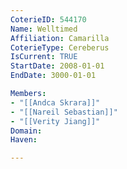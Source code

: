 ```yaml
---
CoterieID: 544170
Name: Welltimed
Affiliation: Camarilla
CoterieType: Cereberus
IsCurrent: TRUE
StartDate: 2008-01-01
EndDate: 3000-01-01

Members: 
- "[[Andca Skrara]]"
- "[[Nareil Sebastian]]"
- "[[Verity Jiang]]"
Domain: 
Haven: 

---
```

